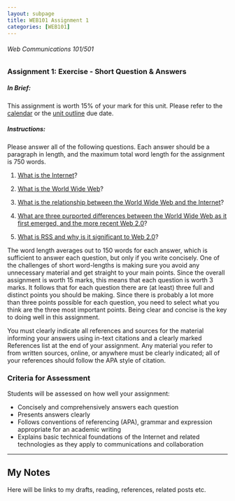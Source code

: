 ```yaml
---
layout: subpage
title: WEB101 Assignment 1
categories: [WEB101]
---
```

###### Web Communications 101/501

### Assignment 1: Exercise - Short Question & Answers

##### In Brief:

This assignment is worth 15% of your mark for this unit.
Please refer to the [calendar](uni/cal/) or the [unit outline](/uni/web101/unit-outline.md) due date.

##### Instructions:

Please answer all of the following questions. Each answer should be a paragraph in length, and the maximum total word length for the assignment is 750 words.

1. [What is the Internet](/uni/web101/a1/q1/index.md)?

2. [What is the World Wide Web](/uni/web101/a1/q2/index.md)?

3. [What is the relationship between the World Wide Web and the Internet](/uni/web101/a1/q3/)?

4. [What are three purported differences between the World Wide Web as it first emerged, and the more recent Web 2.0](/uni/web101/a1/q4/index.md)?

5. [What is RSS and why is it significant to Web 2.0](/uni/web101/a1/q5/index.md)?


The word length averages out to 150 words for each answer, which is sufficient to answer each question, but only if you write concisely.  One of the challenges of short word-lengths is making sure you avoid any unnecessary material and get straight to your main points.  Since the overall assignment is worth 15 marks, this means that each question is worth 3 marks.  It follows that for each question there are (at least) three full and distinct points you should be making.  Since there is probably a lot more than three points possible for each question, you need to select what you think are the three most important points.  Being clear and concise is the key to doing well in this assignment.

You must clearly indicate all references and sources for the material informing your answers using in-text citations and a clearly marked References list at the end of your assignment. Any material you refer to  from written sources, online, or anywhere must be clearly indicated; all of your references should follow the APA style of citation. 

### Criteria for Assessment

Students will be assessed on how well your assignment:

- Concisely and comprehensively answers each question
- Presents answers clearly
- Follows conventions of referencing (APA), grammar and expression appropriate for an academic writing
- Explains basic technical foundations of the Internet and related technologies as they apply to communications and collaboration


---

## My Notes

Here will be links to my drafts, reading, references, related posts etc.

